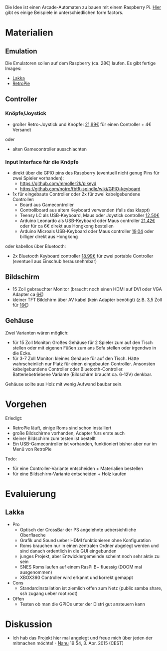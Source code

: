 Die Idee ist einen Arcade-Automaten zu bauen mit einem Raspberry Pi.
[Hier](http://blog.oscarliang.net/turning-raspberry-pi-gaming-console-project-c/)
gibt es einige Beispiele in unterschiedlichen form factors.

# Materialien

## Emulation

Die Emulatoren sollen auf dem Raspberry (ca. 28€) laufen. Es gibt
fertige Images:

  - [Lakka](http://www.lakka.tv)
  - [RetroPie](http://blog.petrockblock.com/retropie/retropie-downloads/download-info/retropie-sd-card-image-for-rpi-version-1/)

## Controller

### Knöpfe/Joystick

  - großer Retro-Joystick und Knöpfe:
    [21,99€](http://www.ebay.de/itm/Arcade-Set-3-mit-1-Joystick-2-4-8-Wege-6-Taster-Mame-Automat-Jamma-Kit-/351252892153?pt=LH_DefaultDomain_77&hash=item51c84dc9f9)
    für einen Controller + 4€ Versandt

oder

  - alten Gamecontroller ausschlachten

### Input Interface für die Knöpfe

  - direkt über die GPIO pins des Raspberry (eventuell nicht genug Pins
    für zwei Spieler vorhanden):
      - <https://github.com/mmoller2k/pikeyd>
      - <https://github.com/notro/fbtft-spindle/wiki/GPIO-keyboard>
  - 1x für eingebaute Controller oder 2x für zwei kabelgebundene
    Controller:
      - Board aus Gamecontroller
      - Controllboard aus altem Keyboard verwenden (falls das klappt)
      - Teensy LC als USB-Keyboard, Maus oder Joystick controller
        [12,50€](http://www.exp-tech.de/mainboards/teensy/teensy-lc)
      - Arduino Leonardo als USB-Keyboard oder Maus controller
        [21,42€](http://www.exp-tech.de/mainboards/arduino/arduino-leonardo-with-headers)
        oder für ca 6€ direkt aus Hongkong bestellen
      - Arduino Microals USB-Keyboard oder Maus controller
        [19,04](http://www.exp-tech.de/mainboards/arduino/arduino-micro-without-headers)
        oder billiger direkt aus Hongkong

oder kabellos über Bluetooth:

  - 2x Bluetooth Keyboard controller
    [18,99€](http://www.exp-tech.de/bluefruit-ez-key-12-input-bluetooth-hid-keyboard-controller-v1-2)
    für zwei portable Controller (eventuell aus Einschub herausnehmbar)

## Bildschirm

  - 15 Zoll gebrauchter Monitor (braucht noch einen HDMI auf DVI oder
    VGA Adapter ca
    [6€](http://www.ebay.de/itm/HDMI-zu-auf-VGA-Konverter-mit-Audio-Adapter-Kabel-bis-1080p-Full-HD-HDTV-AC107-/311270078457?pt=LH_DefaultDomain_77&hash=item48792477f9))
  - kleiner TFT Bildchirm über AV kabel (kein Adapter benötigt) (z.B.
    3,5 Zoll für
    [16€](http://www.ebay.de/itm/400808411917?_trksid=p2060353.m1438.l2649&ssPageName=STRK%3AMEBIDX%3AIT))

## Gehäuse

Zwei Varianten wären möglich:

  - für 15 Zoll Monitor: Großes Gehäuse für 2 Spieler zum auf den Tisch
    stellen oder mit eigenen Füßen zum ans Sofa stellen oder irgendwo in
    die Ecke.
  - für 3-7 Zoll Monitor: kleines Gehäuse für auf den Tisch. Hätte
    wahrscheinlich nur Platz für einen eingebauten Controller. Ansonsten
    kabelgebundene Controller oder Bluetooth-Controller.
    Batteriebetriebene Variante (Bildschirm braucht ca. 6-12V) denkbar.

Gehäuse sollte aus Holz mit wenig Aufwand baubar sein.

# Vorgehen

Erledigt:

  - RetroPie läuft, einige Roms sind schon installiert
  - große Bildschirme vorhanden, Adapter fürs erste auch
  - kleiner Bildschirm zum testen ist bestellt
  - Ein USB-Gamecontroller ist vorhanden, funktioniert bisher aber nur
    im Menü von RetroPie

Todo:

  - für eine Controller-Variante entscheiden + Materialien bestellen
  - für eine Bildschirm-Variante entscheiden + Holz kaufen

# Evaluierung

## Lakka

  - Pro
      - Optisch der CrossBar der PS angelehnte uebersichtliche
        Oberflaeche
      - Grafik und Sound ueber HDMI funktionieren ohne Konfiguration
      - Roms brauchen nur in einen zentralen Ordner abgelegt werden und
        sind danach ordentlich in die GUI eingebunden
      - junges Projekt, aber Entwicklergemeinde scheint noch sehr aktiv
        zu sein
      - SNES Roms laufen auf einem RasPi B+ fluessig (DOOM mal
        ausgenommen)
      - XBOX360 Controller wird erkannt und korrekt gemappt
  - Cons
      - Standardinstallation ist ziemlich offen zum Netz (public samba
        share, ssh zugang ueber root:root)
  - Offen
      - Testen ob man die GPIOs unter der Distri gut ansteuern kann

# Diskussion

  -
    Ich hab das Projekt hier mal angelegt und freue mich über jeden der
    mitmachen möchte\! - [Nanu](Benutzer:Nanu "wikilink") 19:54, 3. Apr.
    2015 (CEST)